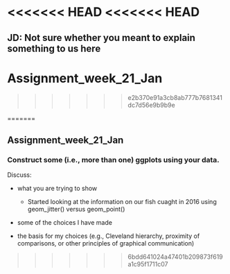 <<<<<<< HEAD
<<<<<<< HEAD
=======
## JD: Not sure whether you meant to explain something to us here

# Assignment_week_21_Jan
>>>>>>> e2b370e91a3cb8ab777b7681341dc7d56e9b9b9e


=======
## Assignment_week_21_Jan

### Construct some (i.e., more than one) ggplots using your data. 

Discuss:
- what you are trying to show

    - Started looking at the information on our fish cuaght in 2016 using geom_jitter() versus geom_point()

- some of the choices I have made

- the basis for my choices (e.g., Cleveland hierarchy, proximity of comparisons, or other principles of graphical communication)







>>>>>>> 6bdd641024a47401b209873f619a1c95f1711c07

